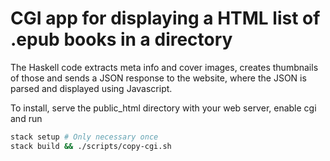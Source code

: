 # CGI app for displaying a HTML list of .epub books in a directory

The Haskell code extracts meta info and cover images, creates thumbnails of those and sends a JSON response to the website, where the JSON is parsed and displayed using Javascript.

To install, serve the public_html directory with your web server, enable cgi and run

```sh
stack setup # Only necessary once
stack build && ./scripts/copy-cgi.sh
```
